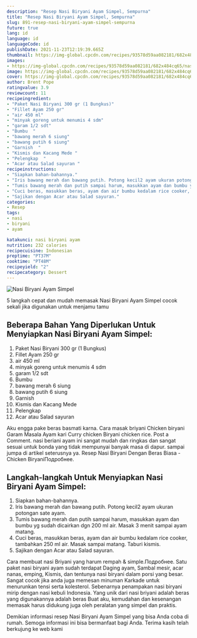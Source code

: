 ```yaml
---
description: "Resep Nasi Biryani Ayam Simpel, Sempurna"
title: "Resep Nasi Biryani Ayam Simpel, Sempurna"
slug: 891-resep-nasi-biryani-ayam-simpel-sempurna
future: true
lang: id
language: id
languageCode: id
publishDate: 2021-11-23T12:19:39.665Z 
thumbnail: https://img-global.cpcdn.com/recipes/93578d59aa082181/682x484cq65/nasi-biryani-ayam-simpel-foto-resep-utama.png
images:
- https://img-global.cpcdn.com/recipes/93578d59aa082181/682x484cq65/nasi-biryani-ayam-simpel-foto-resep-utama.png
image: https://img-global.cpcdn.com/recipes/93578d59aa082181/682x484cq65/nasi-biryani-ayam-simpel-foto-resep-utama.png
cover: https://img-global.cpcdn.com/recipes/93578d59aa082181/682x484cq65/nasi-biryani-ayam-simpel-foto-resep-utama.png
author: Brent Pope
ratingvalue: 3.9
reviewcount: 11
recipeingredient:
- "Paket Nasi Biryani 300 gr (1 Bungkus)"
- "Fillet Ayam 250 gr"
- "air 450 ml"
- "minyak goreng untuk menumis 4 sdm"
- "garam 1/2 sdt"
- "Bumbu  "
- "bawang merah 6 siung"
- "bawang putih 6 siung"
- "Garnish  "
- "Kismis dan Kacang Mede "
- "Pelengkap  "
- "Acar atau Salad sayuran "
recipeinstructions:
- "Siapkan bahan-bahannya."
- "Iris bawang merah dan bawang putih. Potong kecil2 ayam ukuran potongan sate ayam."
- "Tumis bawang merah dan putih sampai harum, masukkan ayam dan bumbu yg sudah dicairkan dgn 200 ml air. Masak 3 menit sampai ayam matang."
- "Cuci beras, masukkan beras, ayam dan air bumbu kedalam rice cooker, tambahkan 250 ml air. Masak sampai matang. Taburi kismis."
- "Sajikan dengan Acar atau Salad sayuran."
categories:
- Resep
tags:
- nasi
- biryani
- ayam

katakunci: nasi biryani ayam 
nutrition: 232 calories
recipecuisine: Indonesian
preptime: "PT37M"
cooktime: "PT48M"
recipeyield: "2"
recipecategory: Dessert
---
```



![Nasi Biryani Ayam Simpel](https://img-global.cpcdn.com/recipes/93578d59aa082181/682x484cq65/nasi-biryani-ayam-simpel-foto-resep-utama.png)

5 langkah cepat dan mudah memasak  Nasi Biryani Ayam Simpel cocok sekali jika digunakan untuk menjamu tamu

<!--inarticleads1-->

## Beberapa Bahan Yang Diperlukan Untuk Menyiapkan Nasi Biryani Ayam Simpel:

1. Paket Nasi Biryani 300 gr (1 Bungkus)
1. Fillet Ayam 250 gr
1. air 450 ml
1. minyak goreng untuk menumis 4 sdm
1. garam 1/2 sdt
1. Bumbu  
1. bawang merah 6 siung
1. bawang putih 6 siung
1. Garnish  
1. Kismis dan Kacang Mede 
1. Pelengkap  
1. Acar atau Salad sayuran 

Aku engga pake beras basmati karna. Cara masak briyani Chicken biryani Garam Masala Ayam kari Curry chicken Biryani chicken rice. Post a Comment. nasi beriani ayam ini sangat mudah dan ringkas dan sangat sesuai untuk bonda yang tidak mempunyai banyak masa di dapur. sampai jumpa di artikel seterusnya ya. Resep Nasi Biryani Dengan Beras Biasa - Chicken BiryaniПодробнее. 

<!--inarticleads2-->

## Langkah-langkah Untuk Menyiapkan Nasi Biryani Ayam Simpel:

1. Siapkan bahan-bahannya.
1. Iris bawang merah dan bawang putih. Potong kecil2 ayam ukuran potongan sate ayam.
1. Tumis bawang merah dan putih sampai harum, masukkan ayam dan bumbu yg sudah dicairkan dgn 200 ml air. Masak 3 menit sampai ayam matang.
1. Cuci beras, masukkan beras, ayam dan air bumbu kedalam rice cooker, tambahkan 250 ml air. Masak sampai matang. Taburi kismis.
1. Sajikan dengan Acar atau Salad sayuran.


Cara membuat nasi Briyani yang harum rempah &amp; simple.Подробнее. Satu paket nasi biryani ayam sudah terdapat Daging ayam, Sambal mesir, acar nanas, emping, Kismis, dan tentunya nasi biryani dalam porsi yang besar. Sangat cocok jika anda juga memesan minuman Karkade untuk menurunkan tensi serta kolesterol. Sebenarnya penampakan nasi biryani mirip dengan nasi kebuli Indonesia. Yang unik dari nasi briyani adalah beras yang digunakannya adalah beras Buat aku, kemudahan dan kesenangan memasak harus didukung juga oleh peralatan yang simpel dan praktis. 

Demikian informasi  resep Nasi Biryani Ayam Simpel   yang bisa Anda coba di rumah. Semoga informasi ini bisa bermanfaat bagi Anda. Terima kasih telah berkujung ke web kami
